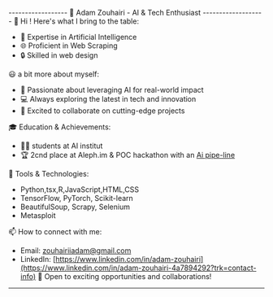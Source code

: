 ------------------ 🚀 Adam Zouhairi - AI & Tech Enthusiast -------------------
👋 Hi ! Here's what I bring to the table:

- 🤖 Expertise in Artificial Intelligence
- 🌐 Proficient in Web Scraping
- 🔒 Skilled in web design 

😃  a bit more about myself:
- 🏅 Passionate about leveraging AI for real-world impact
- 💻 Always exploring the latest in tech and innovation
- 🥇 Excited to collaborate on cutting-edge projects

🎓 Education & Achievements:
- 🧑‍💻 students at AI institut 
- 🏆 2cnd place at Aleph.im & POC hackathon with an [Ai pipe-line](https://github.com/AdamZouhairii/Aleph-hackathon)

🔧 Tools & Technologies:
- Python,tsx,R,JavaScript,HTML,CSS
- TensorFlow, PyTorch, Scikit-learn
- BeautifulSoup, Scrapy, Selenium
- Metasploit

📫 How to connect with me: 
- Email: zouhairiiadam@gmail.com
- LinkedIn: [https://www.linkedin.com/in/adam-zouhairi](https://www.linkedin.com/in/adam-zouhairi-4a7894292?trk=contact-info)
💼 Open to exciting opportunities and collaborations!

--------------------------------------------------------------------------------
